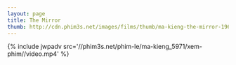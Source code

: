 ```yaml
---
layout: page
title: The Mirror
thumb: http://cdn.phim3s.net/images/films/thumb/ma-kieng-the-mirror-1967.jpg
---
```

{% include jwpadv src='//phim3s.net/phim-le/ma-kieng_5971/xem-phim//video.mp4' %}